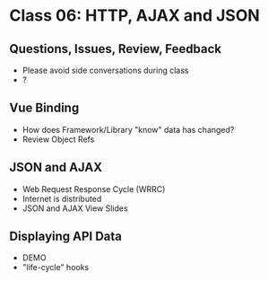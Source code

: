 Class 06: HTTP, AJAX and JSON
===

## Questions, Issues, Review, Feedback

* Please avoid side conversations during class
* ?

## Vue Binding

* How does Framework/Library "know" data has changed?
* Review Object Refs

## JSON and AJAX

* Web Request Response Cycle (WRRC)
* Internet is distributed
* JSON and AJAX View Slides

## Displaying API Data

* DEMO
* "life-cycle" hooks